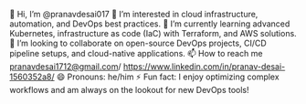 👋 Hi, I’m @pranavdesai017
👀 I’m interested in cloud infrastructure, automation, and DevOps best practices.
🌱 I’m currently learning advanced Kubernetes, infrastructure as code (IaC) with Terraform, and AWS solutions.
💞️ I’m looking to collaborate on open-source DevOps projects, CI/CD pipeline setups, and cloud-native applications.
📫 How to reach me pranavdesai1712@gmail.com/ https://www.linkedin.com/in/pranav-desai-1560352a8/
😄 Pronouns: he/him
⚡ Fun fact: I enjoy optimizing complex workflows and am always on the lookout for new DevOps tools!
<!---
pranavdesai017/pranavdesai017 is a ✨ special ✨ repository because its `README.md` (this file) appears on your GitHub profile.
You can click the Preview link to take a look at your changes.
--->
